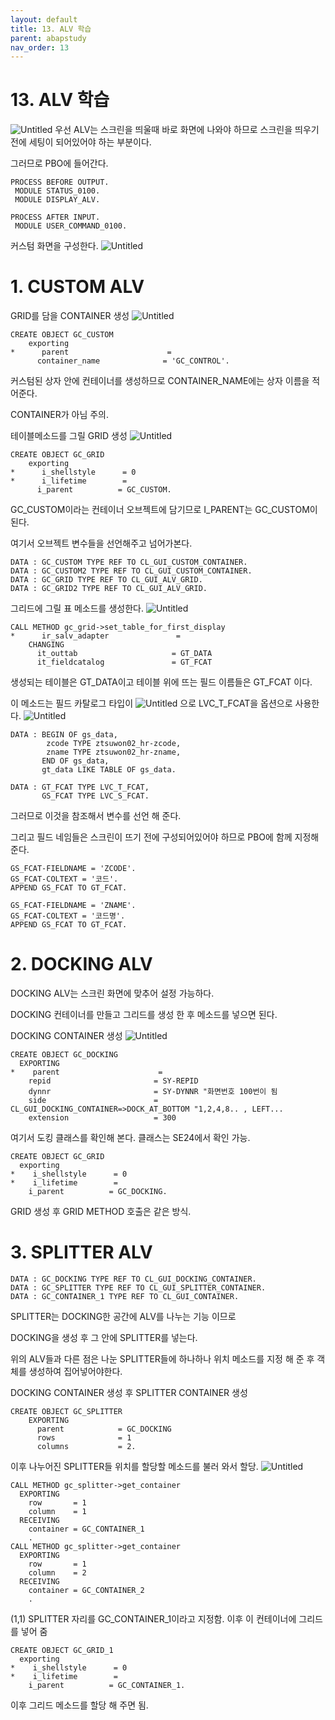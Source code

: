 ```yaml
---
layout: default
title: 13. ALV 학습
parent: abapstudy
nav_order: 13
---
```

# 13. ALV 학습

![Untitled](./abapstudy_img/abapstudy_10.png)
우선 ALV는 스크린을 띄울때 바로 화면에 나와야 하므로 스크린을 띄우기 전에 세팅이 되어있어야 하는 부분이다.

그러므로 PBO에 들어간다.

```abap
PROCESS BEFORE OUTPUT.
 MODULE STATUS_0100.
 MODULE DISPLAY_ALV.

PROCESS AFTER INPUT.
 MODULE USER_COMMAND_0100.
```
커스텀 화면을 구성한다.
![Untitled](./abapstudy_img/abapstudy_11.png)

# 1. CUSTOM ALV
GRID를 담을 CONTAINER 생성
![Untitled](./abapstudy_img/abapstudy_12.png)
```abap
CREATE OBJECT GC_CUSTOM
    exporting
*      parent                      =
      container_name              = 'GC_CONTROL'.
```
커스텀된 상자 안에 컨테이너를 생성하므로 CONTAINER_NAME에는 상자 이름을 적어준다.

CONTAINER가 아님 주의.

테이블메소드를 그릴 GRID 생성
![Untitled](./abapstudy_img/abapstudy_13.png)
```abap
CREATE OBJECT GC_GRID
    exporting
*      i_shellstyle      = 0
*      i_lifetime        =
      i_parent          = GC_CUSTOM.
```
GC_CUSTOM이라는 컨테이너 오브젝트에 담기므로 I_PARENT는 GC_CUSTOM이 된다.

여기서 오브젝트 변수들을 선언해주고 넘어가본다.
```abap
DATA : GC_CUSTOM TYPE REF TO CL_GUI_CUSTOM_CONTAINER.
DATA : GC_CUSTOM2 TYPE REF TO CL_GUI_CUSTOM_CONTAINER.
DATA : GC_GRID TYPE REF TO CL_GUI_ALV_GRID.
DATA : GC_GRID2 TYPE REF TO CL_GUI_ALV_GRID.
```
그리드에 그릴 표 메소드를 생성한다.
![Untitled](./abapstudy_img/abapstudy_14.png)
```abap
CALL METHOD gc_grid->set_table_for_first_display
*      ir_salv_adapter               =
    CHANGING
      it_outtab                     = GT_DATA
      it_fieldcatalog               = GT_FCAT
```
생성되는 테이블은 GT_DATA이고 테이블 위에 뜨는 필드 이름들은 GT_FCAT 이다.

이 메소드는 필드 카탈로그 타입이
![Untitled](./abapstudy_img/abapstudy_15.png)
으로 LVC_T_FCAT을 옵션으로 사용한다.
![Untitled](./abapstudy_img/abapstudy_16.png)

```abap
DATA : BEGIN OF gs_data,
        zcode TYPE ztsuwon02_hr-zcode,
        zname TYPE ztsuwon02_hr-zname,
       END OF gs_data,
       gt_data LIKE TABLE OF gs_data.

DATA : GT_FCAT TYPE LVC_T_FCAT,
       GS_FCAT TYPE LVC_S_FCAT.
```
그러므로 이것을 참조해서 변수를 선언 해 준다.

그리고 필드 네임들은 스크린이 뜨기 전에 구성되어있어야 하므로 PBO에 함께 지정해 준다.

```abap
GS_FCAT-FIELDNAME = 'ZCODE'.
GS_FCAT-COLTEXT = '코드'.
APPEND GS_FCAT TO GT_FCAT.

GS_FCAT-FIELDNAME = 'ZNAME'.
GS_FCAT-COLTEXT = '코드명'.
APPEND GS_FCAT TO GT_FCAT.
```
# 2. DOCKING ALV
DOCKING ALV는 스크린 화면에 맞추어 설정 가능하다.

DOCKING 컨테이너를 만들고 그리드를 생성 한 후 메소드를 넣으면 된다.

DOCKING CONTAINER 생성
![Untitled](./abapstudy_img/abapstudy_17.png)

```abap
CREATE OBJECT GC_DOCKING
  EXPORTING
*    parent                      =
    repid                       = SY-REPID
    dynnr                       = SY-DYNNR "화면번호 100번이 됨
    side                        = CL_GUI_DOCKING_CONTAINER=>DOCK_AT_BOTTOM "1,2,4,8.. , LEFT...
    extension                   = 300
```
여기서 도킹 클래스를 확인해 본다. 클래스는 SE24에서 확인 가능.
```abap
CREATE OBJECT GC_GRID
  exporting
*    i_shellstyle      = 0
*    i_lifetime        =
    i_parent          = GC_DOCKING.
```
GRID 생성 후 GRID METHOD 호출은 같은 방식.

# 3. SPLITTER ALV
```abap
DATA : GC_DOCKING TYPE REF TO CL_GUI_DOCKING_CONTAINER.
DATA : GC_SPLITTER TYPE REF TO CL_GUI_SPLITTER_CONTAINER.
DATA : GC_CONTAINER_1 TYPE REF TO CL_GUI_CONTAINER.
```
SPLITTER는 DOCKING한 공간에 ALV를 나누는 기능 이므로

DOCKING을 생성 후 그 안에 SPLITTER를 넣는다.

위의 ALV들과 다른 점은 나눈 SPLITTER들에 하나하나 위치 메소드를 지정 해 준 후 객체를 생성하여 집어넣어야한다.

DOCKING CONTAINER 생성 후 SPLITTER CONTAINER 생성
```abap
CREATE OBJECT GC_SPLITTER
    EXPORTING
      parent            = GC_DOCKING
      rows              = 1
      columns           = 2.
```
이후 나누어진 SPLITTER들 위치를 할당할 메소드를 불러 와서 할당.
![Untitled](./abapstudy_img/abapstudy_18.png)
```abap
CALL METHOD gc_splitter->get_container
  EXPORTING
    row       = 1
    column    = 1
  RECEIVING
    container = GC_CONTAINER_1
    .
CALL METHOD gc_splitter->get_container
  EXPORTING
    row       = 1
    column    = 2
  RECEIVING
    container = GC_CONTAINER_2
    .
```
(1,1) SPLITTER 자리를 GC_CONTAINER_1이라고 지정함. 이후 이 컨테이너에 그리드를 넣어 줌

```abap
CREATE OBJECT GC_GRID_1
  exporting
*    i_shellstyle      = 0
*    i_lifetime        =
    i_parent          = GC_CONTAINER_1.
```
이후 그리드 메소드를 할당 해 주면 됨.
